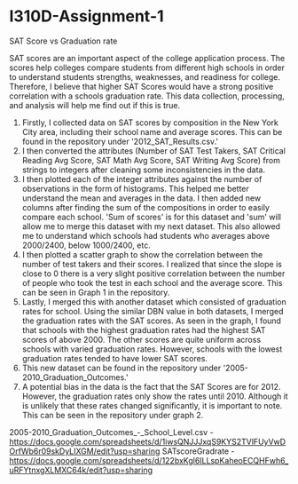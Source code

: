 # I310D-Assignment-1
SAT Score vs Graduation rate

SAT scores are an important aspect of the college application process. The scores help colleges compare students from different high schools in order to understand students strengths, weaknesses, and readiness for college. Therefore, I believe that higher SAT Scores would have a strong positive correlation with a schools graduation rate. This data collection, processing, and analysis will help me find out if this is true.
1. Firstly, I collected data on SAT scores by composition in the New York City area, including their school name and average scores. This can be found in the repository under '2012_SAT_Results.csv.'
2. I then converted the attributes (Number of SAT Test Takers, SAT Critical Reading Avg Score, SAT Math Avg Score, SAT Writing Avg Score) from strings to integers after cleaning some inconsistencies in the data. 
3. I then plotted each of the integer attributes against the number of observations in the form of histograms. This helped me better understand the mean and averages in the data. I then added new columns after finding the sum of the compositions in order to easily compare each school. 'Sum of scores' is for this dataset and 'sum' will allow me to merge this dataset with my next dataset. This also allowed me to understand which schools had students who averages above 2000/2400, below 1000/2400, etc. 
4. I then plotted a scatter graph to show the correlation between the number of test takers and their scores. I realized that since the slope is close to 0 there is a very slight positive correlation between the number of people who took the test in each school and the average score. This can be seen in Graph 1 in the repository.
5. Lastly, I merged this with another dataset which consisted of graduation rates for school. Using the similar DBN value in both datasets, I merged the graduation rates with the SAT scores. As seen in the graph, I found that schools with the highest graduation rates had the highest SAT scores of above 2000. The other scores are quite uniform across schools with varied graduation rates. However, schools with the lowest graduation rates tended to have lower SAT scores.
6. This new dataset can be found in the repository under '2005-2010_Graduation_Outcomes.'
7. A potential bias in the data is the fact that the SAT Scores are for 2012. However, the graduation rates only show the rates until 2010. Although it is unlikely that these rates changed significantly, it is important to note. This can be seen in the repository under graph 2.

2005-2010_Graduation_Outcomes_-_School_Level.csv - https://docs.google.com/spreadsheets/d/1iwsQNJJJxqS9KYS2TVlFUyVwDOrfWb6r09skDyLIXGM/edit?usp=sharing
SATscoreGradrate - https://docs.google.com/spreadsheets/d/122bxKgl6ILLspKaheoECQHFwh6_uRFYtnxgXLMXC64k/edit?usp=sharing
